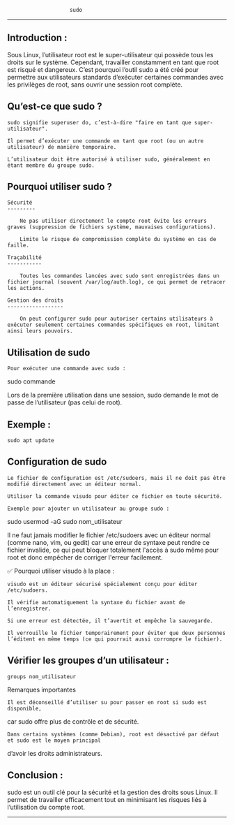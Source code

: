                         sudo
*************************************************************************************************

Introduction :
--------------

Sous Linux, l’utilisateur root est le super-utilisateur qui possède tous les droits sur le système.
Cependant, travailler constamment en tant que root est risqué et dangereux. C’est pourquoi l’outil sudo a 
été créé pour permettre aux utilisateurs standards d’exécuter certaines commandes avec les privilèges de root,
sans ouvrir une session root complète.

Qu’est-ce que sudo ?
--------------------

    sudo signifie superuser do, c’est-à-dire "faire en tant que super-utilisateur".

    Il permet d’exécuter une commande en tant que root (ou un autre utilisateur) de manière temporaire.

    L’utilisateur doit être autorisé à utiliser sudo, généralement en étant membre du groupe sudo.

Pourquoi utiliser sudo ?
------------------------

    Sécurité
    ---------

        Ne pas utiliser directement le compte root évite les erreurs graves (suppression de fichiers système, mauvaises configurations).

        Limite le risque de compromission complète du système en cas de faille.

    Traçabilité
    -----------

        Toutes les commandes lancées avec sudo sont enregistrées dans un fichier journal (souvent /var/log/auth.log), ce qui permet de retracer les actions.

    Gestion des droits
    ------------------

        On peut configurer sudo pour autoriser certains utilisateurs à exécuter seulement certaines commandes spécifiques en root, limitant ainsi leurs pouvoirs.

Utilisation de sudo
-------------------

    Pour exécuter une commande avec sudo :

sudo commande

Lors de la première utilisation dans une session, sudo demande le mot de passe de l’utilisateur (pas celui de root).

Exemple :
---------

    sudo apt update

Configuration de sudo
---------------------

    Le fichier de configuration est /etc/sudoers, mais il ne doit pas être modifié directement avec un éditeur normal.

    Utiliser la commande visudo pour éditer ce fichier en toute sécurité.

    Exemple pour ajouter un utilisateur au groupe sudo :

sudo usermod -aG sudo nom_utilisateur

Il ne faut jamais modifier le fichier /etc/sudoers avec un éditeur normal (comme nano, vim, ou gedit)
car une erreur de syntaxe peut rendre ce fichier invalide, ce qui peut bloquer totalement l'accès à sudo
même pour root et donc empêcher de corriger l'erreur facilement.

✅ Pourquoi utiliser visudo à la place :

    visudo est un éditeur sécurisé spécialement conçu pour éditer /etc/sudoers.

    Il vérifie automatiquement la syntaxe du fichier avant de l’enregistrer.

    Si une erreur est détectée, il t’avertit et empêche la sauvegarde.

    Il verrouille le fichier temporairement pour éviter que deux personnes l’éditent en même temps (ce qui pourrait aussi corrompre le fichier).

Vérifier les groupes d’un utilisateur :
---------------------------------------

    groups nom_utilisateur

Remarques importantes

    Il est déconseillé d’utiliser su pour passer en root si sudo est disponible,
car sudo offre plus de contrôle et de sécurité.

    Dans certains systèmes (comme Debian), root est désactivé par défaut et sudo est le moyen principal 
d’avoir les droits administrateurs.

Conclusion :
------------

sudo est un outil clé pour la sécurité et la gestion des droits sous Linux. Il permet de travailler efficacement 
tout en minimisant les risques liés à l’utilisation du compte root.

*******************************************************************************************************************
